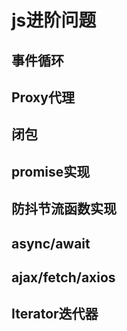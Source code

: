 # js进阶问题

## 事件循环



## Proxy代理

## 闭包


## promise实现


## 防抖节流函数实现

## async/await


## ajax/fetch/axios

## Iterator迭代器